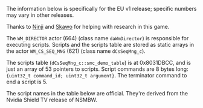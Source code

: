 The information below is specifically for the EU v1 release; specific numbers may vary in other releases.

Thanks to [Ninji](https://github.com/Treeki) and [Skawo](https://github.com/skawo) for helping with research in this game.

The `WM_DIRECTOR` actor (664) (class name `daWmDirector`) is responsible for executing scripts. Scripts and the scripts table are stored as static arrays in the actor `WM_CS_SEQ_MNG` (621) (class name `dCsSeqMng_c`).

The scripts table (`dCsSeqMng_c::smc_demo_table`) is at 0x8031DBCC, and is just an array of 53 pointers to scripts. Script commands are 8 bytes long: `{uint32_t command_id; uint32_t argument}`. The terminator command to end a script is 5.

The script names in the table below are official. They're derived from the Nvidia Shield TV release of NSMBW.
